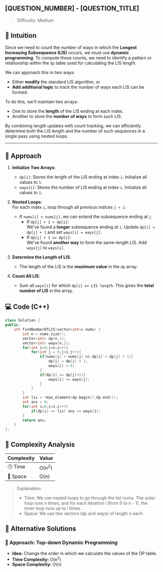 ## [QUESTION_NUMBER] - [QUESTION_TITLE]

> Difficulty:  Medium

## 🧠 Intuition

Since we need to count the number of ways in which the **Longest Increasing Subsequence (LIS)** occurs, we must use **dynamic programming**. To compute these counts, we need to identify a pattern or relationship within the `dp` table used for calculating the LIS length.

We can approach this in two ways:
- Either **modify** the standard LIS algorithm, or  
- **Add additional logic** to track the number of ways each LIS can be formed.

To do this, we'll maintain two arrays:
- One to store the **length** of the LIS ending at each index.
- Another to store the **number of ways** to form such LIS.

By combining length updates with count tracking, we can efficiently determine both the LIS length and the number of such sequences in a single pass using nested loops.

---

## 📝 Approach

1. **Initialize Two Arrays**:  
   - `dp[i]`: Stores the length of the LIS ending at index `i`. Initialize all values to `1`.  
   - `ways[i]`: Stores the number of LIS ending at index `i`. Initialize all values to `1`.

2. **Nested Loops**:  
   For each index `i`, loop through all previous indices `j < i`:
   - If `nums[i] > nums[j]`, we can extend the subsequence ending at `j`.
     - If `dp[j] + 1 > dp[i]`:  
       We've found a **longer** subsequence ending at `i`. Update `dp[i] = dp[j] + 1` and set `ways[i] = ways[j]`.
     - If `dp[j] + 1 == dp[i]`:  
       We've found **another way** to form the same-length LIS. Add `ways[j]` to `ways[i]`.

3. **Determine the Length of LIS**:  
   - The length of the LIS is the **maximum value** in the `dp` array.

4. **Count All LIS**:  
   - Sum all `ways[i]` for which `dp[i] == LIS length`. This gives the **total number of LIS** in the array.


## 💻 Code (C++)

```cpp
class Solution {
public:
    int findNumberOfLIS(vector<int>& nums) {
        int n = nums.size();
        vector<int> dp(n,1);
        vector<int> ways(n,1);
        for(int i=0;i<n;i++){
            for(int j = 0;j<i;j++){
                if(nums[i] > nums[j] && dp[i] < dp[j] + 1){
                    dp[i] = dp[j] + 1;
                    ways[i] = 0;
                }
                if(dp[i] == dp[j]+1){
                    ways[i] += ways[j];
                }
            }
        }
        int lis = *max_element(dp.begin(),dp.end());
        int ans = 0;
        for(int i=0;i<n;i++){
            if(dp[i] == lis) ans += ways[i];
        }
        return ans;
    }
};
```
## 🧮 Complexity Analysis

| Complexity | Value |
|------------|-------|
| 🕒 Time     | O(n<sup>2</sup>) |
| 💾 Space    | O(n) |

> Explanation:
> - Time: We use nested loops to go through the list nums. The outer loop runs n times, and for each iteration i (from 0 to n - 1), the inner loop runs up to i times.
> - Space: We use two vectors (dp and ways) of length n each.

## 🔁 Alternative Solutions

### 🔹 Approach: Top-down Dynamic Programming
- **Idea:** Change the order in which we calculate the values of the DP table.
- **Time Complexity:** O(n<sup>2</sup>)
- **Space Complexity:** O(n)

